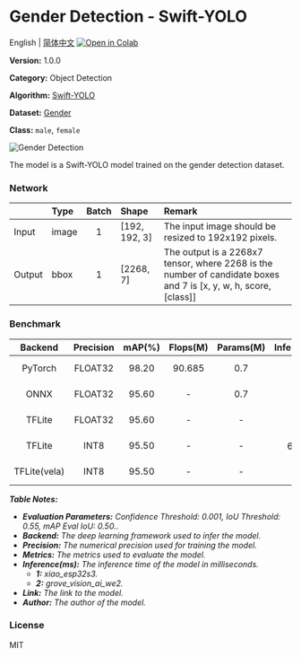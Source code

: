 # Gender Detection - Swift-YOLO

English | [简体中文](../zh_CN/Gender_Detection_Swift-YOLO_192.md) [![Open in Colab](https://colab.research.google.com/assets/colab-badge.svg)](https://colab.research.google.com/github/seeed-studio/sscma-model-zoo/blob/main/notebooks/en/Gender_Detection_Swift-YOLO_192.ipynb)

**Version:** 1.0.0

**Category:** Object Detection

**Algorithm:** [Swift-YOLO](https://github.com/Seeed-Studio/ModelAssistant/blob/main/configs/swift_yolo/swift_yolo_tiny_1xb16_300e_coco.py)

**Dataset:** [Gender](https://universe.roboflow.com/aaa-61999/gender-ymxim/dataset/6)

**Class:** `male`, `female`

![Gender Detection](https://files.seeedstudio.com/sscma/static/gender_cls.png)

The model is a Swift-YOLO model trained on the gender detection dataset.

### Network 

|        | Type   |  Batch  | Shape         | Remark                                                                                                           |
|:-------|:-------|:-------:|:--------------|:-----------------------------------------------------------------------------------------------------------------|
| Input  | image  |    1    | [192, 192, 3] | The input image should be resized to 192x192 pixels.                                                             |
| Output | bbox   |    1    | [2268, 7]     | The output is a 2268x7 tensor, where 2268 is the number of candidate boxes and 7 is [x, y, w, h, score, [class]] |
### Benchmark

|   Backend    |  Precision  |  mAP(%)  |  Flops(M)  |  Params(M)  |    Inference(ms)    |                                                 Download                                                 |    Author    |
|:------------:|:-----------:|:--------:|:----------:|:-----------:|:-------------------:|:--------------------------------------------------------------------------------------------------------:|:------------:|
|   PyTorch    |   FLOAT32   |  98.20   |   90.685   |     0.7     |          -          |       [Link](https://files.seeedstudio.com/sscma/model_zoo/detection/gender/gender_detection.pth)        | Seeed Studio |
|     ONNX     |   FLOAT32   |  95.60   |     -      |     0.7     |          -          |   [Link](https://files.seeedstudio.com/sscma/model_zoo/detection/gender/gender_detection_float32.onnx)   | Seeed Studio |
|    TFLite    |   FLOAT32   |  95.60   |     -      |      -      |          -          |  [Link](https://files.seeedstudio.com/sscma/model_zoo/detection/gender/gender_detection_float32.tflite)  | Seeed Studio |
|    TFLite    |    INT8     |  95.50   |     -      |      -      | 631.0<sup>(1)</sup> |   [Link](https://files.seeedstudio.com/sscma/model_zoo/detection/gender/gender_detection_int8.tflite)    | Seeed Studio |
| TFLite(vela) |    INT8     |  95.50   |     -      |      -      |  45<sup>(2)</sup>   | [Link](https://files.seeedstudio.com/sscma/model_zoo/detection/gender/gender_detection_int8_vela.tflite) | Seeed Studio |

***Table Notes:***

- ***Evaluation Parameters:**  Confidence Threshold: 0.001, IoU Threshold: 0.55, mAP Eval IoU: 0.50..*
- ***Backend:** The deep learning framework used to infer the model.*
- ***Precision:** The numerical precision used for training the model.*
- ***Metrics:** The metrics used to evaluate the model.*
- ***Inference(ms):** The inference time of the model in milliseconds.*
  - ***1:** xiao_esp32s3.*
  - ***2:** grove_vision_ai_we2.*
- ***Link:** The link to the model.*
- ***Author:** The author of the model.*

### License

MIT

